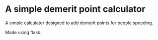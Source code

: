 # A simple demerit point calculator
A simple calculator designed to add demerit points for people speeding.

Made using flask.